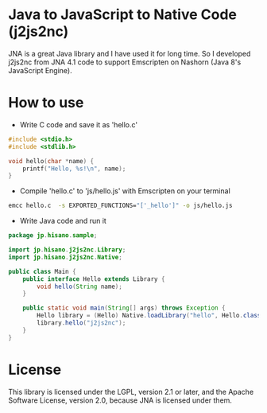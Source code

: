 Java to JavaScript to Native Code (j2js2nc)
===========================================

JNA is a great Java library and I have used it for long time.
So I developed j2js2nc from JNA 4.1 code to support Emscripten on Nashorn (Java 8's JavaScript Engine).
 
How to use
==========

* Write C code and save it as 'hello.c'

```c
#include <stdio.h>
#include <stdlib.h>

void hello(char *name) {
 	printf("Hello, %s!\n", name);
}
```

* Compile 'hello.c' to 'js/hello.js' with Emscripten on your terminal

```sh
emcc hello.c  -s EXPORTED_FUNCTIONS="['_hello']" -o js/hello.js
```

* Write Java code and run it

```java
package jp.hisano.sample;

import jp.hisano.j2js2nc.Library;
import jp.hisano.j2js2nc.Native;

public class Main {
    public interface Hello extends Library {
        void hello(String name);
    }

    public static void main(String[] args) throws Exception {
        Hello library = (Hello) Native.loadLibrary("hello", Hello.class);
        library.hello("j2js2nc");
    }
}
```

License
=======

This library is licensed under the LGPL, version 2.1 or later, and the Apache Software License, version 2.0, because JNA is licensed under them.
